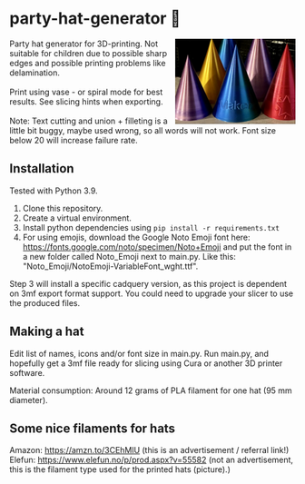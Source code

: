 # party-hat-generator 🥳
<img src="partyhats.jpg" width="42%" alt="Partyhats" align="right">
Party hat generator for 3D-printing. Not suitable for children due to possible sharp edges and possible printing problems like delamination.
<br/><br/>
Print using vase - or spiral mode for best results. See slicing hints when exporting.
<br/><br/>
Note: Text cutting and union + filleting is a little bit buggy, maybe used wrong, so all words will not work. Font size below 20 will increase failure rate.

## Installation
Tested with Python 3.9.
1. Clone this repository.
2. Create a virtual environment.
3. Install python dependencies using `pip install -r requirements.txt`
4. For using emojis, download the Google Noto Emoji font here: https://fonts.google.com/noto/specimen/Noto+Emoji and put the font in a new folder called Noto_Emoji next to main.py. Like this: "Noto_Emoji/NotoEmoji-VariableFont_wght.ttf".


Step 3 will install a specific cadquery version, as this project is dependent on 3mf export format support. You could need to upgrade your slicer to use the produced files.

## Making a hat
Edit list of names, icons and/or font size in main.py. Run main.py, and hopefully get a 3mf file ready for slicing using Cura or another 3D printer software.

Material consumption: Around 12 grams of PLA filament for one hat (95 mm diameter).

## Some nice filaments for hats
Amazon: https://amzn.to/3CEhMlU (this is an advertisement / referral link!)<br/>
Elefun: https://www.elefun.no/p/prod.aspx?v=55582 (not an advertisement, this is the filament type used for the printed hats (picture).)
